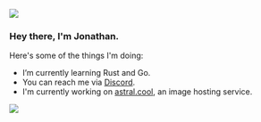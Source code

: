 ![](https://komarev.com/ghpvc/?username=axisiscool&color=orange) 

### Hey there, I'm Jonathan.

Here's some of the things I'm doing:

- I’m currently learning Rust and Go.
- You can reach me via [Discord](https://discord.com/users/461750180388274180/).
- I'm currently working on [astral.cool](https://github.com/astralcool), an image hosting service.

![](https://github-readme-stats.vercel.app/api?username=axisiscool&show_icons=false&theme=dark&custom_title=GitHub%20Stats)
